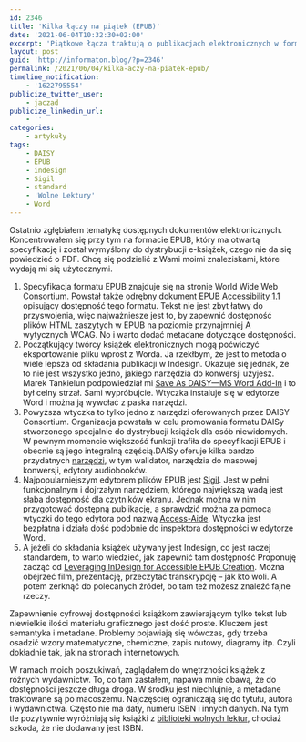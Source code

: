 ```yaml
---
id: 2346
title: 'Kilka łączy na piątek (EPUB)'
date: '2021-06-04T10:32:30+02:00'
excerpt: 'Piątkowe łącza traktują o publikacjach elektronicznych w formacie #EPUB. Specyfikacje, cyfrowa dostępność, narzędzia i krótka refleksja nad niechlujnością.'
layout: post
guid: 'http://informaton.blog/?p=2346'
permalink: /2021/06/04/kilka-aczy-na-piatek-epub/
timeline_notification:
    - '1622795554'
publicize_twitter_user:
    - jaczad
publicize_linkedin_url:
    - ''
categories:
    - artykuły
tags:
    - DAISY
    - EPUB
    - indesign
    - Sigil
    - standard
    - 'Wolne Lektury'
    - Word
---
```


Ostatnio zgłębiałem tematykę dostępnych dokumentów elektronicznych. Koncentrowałem się przy tym na formacie EPUB, który ma otwartą specyfikację i został wymyślony do dystrybucji e-książek, czego nie da się powiedzieć o PDF. Chcę się podzielić z Wami moimi znaleziskami, które wydają mi się użytecznymi.

1. Specyfikacja formatu EPUB znajduje się na stronie World Wide Web Consortium. Powstał także odrębny dokument [EPUB Accessibility 1.1](https://www.w3.org/TR/epub-a11y-11/) opisujący dostępność tego formatu. Tekst nie jest zbyt łatwy do przyswojenia, więc najważniesze jest to, by zapewnić dostępność plików HTML zaszytych w EPUB na poziomie przynajmniej A wytycznych WCAG. No i warto dodać metadane dotyczące dostępności.
2. Początkujący twórcy książek elektronicznych mogą poćwiczyć eksportowanie pliku wprost z Worda. Ja rzekłbym, że jest to metoda o wiele lepsza od składania publikacji w Indesign. Okazuje się jednak, że to nie jest wszystko jedno, jakiego narzędzia do konwersji użyjesz. Marek Tankielun podpowiedział mi [Save As DAISY—MS Word Add-In](https://daisy.org/activities/software/save-as-daisy-ms-word-add-in/) i to był celny strzał. Sami wypróbujcie. Wtyczka instaluje się w edytorze Word i można ją wywołać z paska narzędzi.
3. Powyższa wtyczka to tylko jedno z narzędzi oferowanych przez DAISY Consortium. Organizacja powstała w celu promowania formatu DAISy stworzonego specjalnie do dystrybucji książek dla osób niewidomych. W pewnym momencie większość funkcji trafiła do specyfikacji EPUB i obecnie są jego integralną częścią.DAISy oferuje kilka bardzo przydatnych [narzędzi](https://daisy.org/activities/software/), w tym walidator, narzędzia do masowej konwersji, edytory audiobooków.
4. Najpopularniejszym edytorem plików EPUB jest [Sigil](https://sigil-ebook.com/). Jest w pełni funkcjonalnym i dojrzałym narzędziem, którego największą wadą jest słaba dostępność dla czytników ekranu. Jednak można w nim przygotować dostępną publikację, a sprawdzić można za pomocą wtyczki do tego edytora pod nazwą [Access-Aide](https://github.com/kevinhendricks/Access-Aide). Wtyczka jest bezpłatna i działa dość podobnie do inspektora dostępności w edytorze Word.
5. A jeżeli do składania książek używany jest Indesign, co jest raczej standardem, to warto wiedzieć, jak zapewnić tam dostępność Proponuję zacząć od [Leveraging InDesign for Accessible EPUB Creation](https://inclusivepublishing.org/blog/leveraging-indesign-for-accessible-epub-creation-w/). Można obejrzeć film, prezentację, przeczytać transkrypcję – jak kto woli. A potem zerknąć do polecanych źródeł, bo tam też możesz znaleźć fajne rzeczy.

Zapewnienie cyfrowej dostępności książkom zawierającym tylko tekst lub niewielkie ilości materiału graficznego jest dość proste. Kluczem jest semantyka i metadane. Problemy pojawiają się wówczas, gdy trzeba osadzić wzory matematyczne, chemiczne, zapis nutowy, diagramy itp. Czyli dokładnie tak, jak na stronach internetowych.

W ramach moich poszukiwań, zaglądałem do wnętrzności książek z różnych wydawnictw. To, co tam zastałem, napawa mnie obawą, że do dostępności jeszcze długa droga. W środku jest niechlujnie, a metadane traktowane są po macoszemu. Najczęściej ograniczają się do tytułu, autora i wydawnictwa. Często nie ma daty, numeru ISBN i innych danych. Na tym tle pozytywnie wyróżniają się książki z [biblioteki wolnych lektur](https://wolnelektury.pl), chociaż szkoda, że nie dodawany jest ISBN.